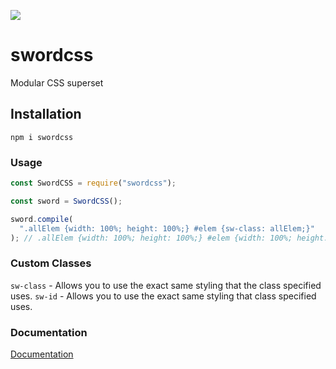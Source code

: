 <img src="https://img.shields.io/coveralls/github/swordcss/swordcss?style=for-the-badge"><br />

# swordcss

Modular CSS superset

## Installation

`npm i swordcss`

### Usage

```javascript
const SwordCSS = require("swordcss");

const sword = SwordCSS();

sword.compile(
  ".allElem {width: 100%; height: 100%;} #elem {sw-class: allElem;}"
); // .allElem {width: 100%; height: 100%;} #elem {width: 100%; height: 100%;}
```

### Custom Classes

`sw-class` - Allows you to use the exact same styling that the class specified uses.
`sw-id` - Allows you to use the exact same styling that class specified uses.

### Documentation

[Documentation](https://swordcss.github.io/swordcss)
